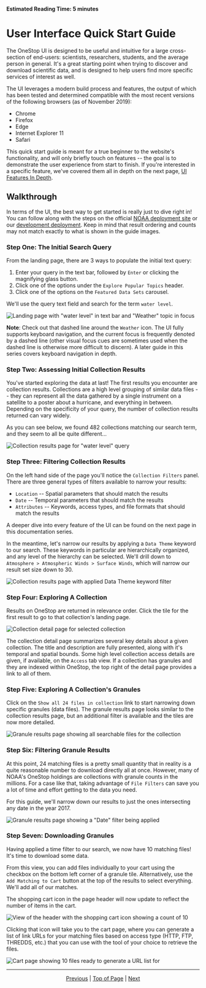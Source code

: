 **Estimated Reading Time: 5 minutes**

# User Interface Quick Start Guide
The OneStop UI is designed to be useful and intuitive for a large cross-section of end-users: scientists, researchers, students, and the average person in general. It's a great starting point when trying to discover and download scientific data, and is designed to help users find more specific services of interest as well. 

The UI leverages a modern build process and features, the output of which has been tested and determined compatible with the most recent versions of the following browsers (as of November 2019):
* Chrome
* Firefox
* Edge
* Internet Explorer 11
* Safari

This quick start guide is meant for a true beginner to the website's functionality, and will only briefly touch on features -- the goal is to demonstrate the user experience from start to finish. If you're interested in a specific feature, we've covered them all in depth on the next page, [UI Features In Depth](/onestop/public-user/ui/features-in-depth).

## Walkthrough
In terms of the UI, the best way to get started is really just to dive right in! You can follow along with the steps on the official [NOAA deployment site](https://data.noaa.gov/onestop/) or our [development deployment](https://sciapps.colorado.edu/onestop). Keep in mind that result ordering and counts may not match exactly to what is shown in the guide images.

### Step One: The Initial Search Query
From the landing page, there are 3 ways to populate the initial text query: 
1. Enter your query in the text bar, followed by `Enter` or clicking the magnifying glass button. 
1. Click one of the options under the `Explore Popular Topics` header.
1. Click one of the options on the `Featured Data Sets` carousel.

We'll use the query text field and search for the term `water level`.

![Landing page with "water level" in text bar and "Weather" topic in focus](../../images/ui-qs/landing-page.png)

**Note**: Check out that dashed line around the `Weather` icon. The UI fully supports keyboard navigation, and the current focus is frequently denoted by a dashed line (other visual focus cues are sometimes used when the dashed line is otherwise more difficult to discern). A later guide in this series covers keyboard navigation in depth.

### Step Two: Assessing Initial Collection Results
You've started exploring the data at last! The first results you encounter are collection results. Collections are a high level grouping of similar data files -- they can represent all the data gathered by a single instrument on a satellite to a poster about a hurricane, and everything in between. Depending on the specificity of your query, the number of collection results returned can vary widely. 

As you can see below, we found 482 collections matching our search term, and they seem to all be quite different...

![Collection results page for "water level" query](../../images/ui-qs/collection-results.png)

### Step Three: Filtering Collection Results
On the left hand side of the page you'll notice the `Collection Filters` panel. There are three general types of filters available to narrow your results:
* `Location` -- Spatial parameters that should match the results 
* `Date` -- Temporal parameters that should match the results
* `Attributes` -- Keywords, access types, and file formats that should match the results

A deeper dive into every feature of the UI can be found on the next page in this documentation series. 

In the meantime, let's narrow our results by applying a `Data Theme` keyword to our search. These keywords in particular are hierarchically organized, and any level of the hierarchy can be selected. We'll drill down to `Atmosphere > Atmospheric Winds > Surface Winds`, which will narrow our result set size down to 30. 

![Collection results page with applied Data Theme keyword filter](../../images/ui-qs/collection-filter.png)

### Step Four: Exploring A Collection
Results on OneStop are returned in relevance order. Click the tile for the first result to go to that collection's landing page.

![Collection detail page for selected collection](../../images/ui-qs/collection-details.png)

The collection detail page summarizes several key details about a given collection. The title and description are fully presented, along with it's temporal and spatial bounds. Some high level collection access details are given, if available, on the `Access` tab view. If a collection has granules and they are indexed within OneStop, the top right of the detail page provides a link to all of them.

### Step Five: Exploring A Collection's Granules
Click on the `Show all 24 files in collection` link to start narrowing down specific granules (data files). The granule results page looks similar to the collection results page, but an additional filter is available and the tiles are now more detailed.

![Granule results page showing all searchable files for the collection](../../images/ui-qs/granule-results.png)

### Step Six: Filtering Granule Results
At this point, 24 matching files is a pretty small quantity that in reality is a quite reasonable number to download directly all at once. However, many of NOAA's OneStop holdings are collections with granule counts in the millions. For a case like that, taking advantage of `File Filters` can save you a lot of time and effort getting to the data you need.

For this guide, we'll narrow down our results to just the ones intersecting any date in the year 2017.

![Granule results page showing a "Date" filter being applied](../../images/ui-qs/granule-filter.png)

### Step Seven: Downloading Granules
Having applied a time filter to our search, we now have 10 matching files! It's time to download some data.

From this view, you can add files individually to your cart using the checkbox on the bottom left corner of a granule tile. Alternatively, use the `Add Matching to Cart` button at the top of the results to select everything. We'll add all of our matches.

The shopping cart icon in the page header will now update to reflect the number of items in the cart.

![View of the header with the shopping cart icon showing a count of 10](../../images/ui-qs/cart-update.png)

Clicking that icon will take you to the cart page, where you can generate a list of link URLs for your matching files based on access type (HTTP, FTP, THREDDS, etc.) that you can use with the tool of your choice to retrieve the files.

![Cart page showing 10 files ready to generate a URL list for](../../images/ui-qs/cart-page.png)

<hr>
<div align="center"><a href="/onestop/public-user">Previous</a> | <a href="#user-interface-quick-start-guide">Top of Page</a> | <a href="/onestop/public-user/ui/features-in-depth">Next</a></div>